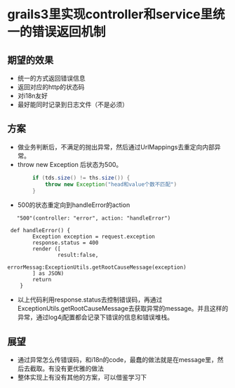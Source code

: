 # grails3里实现controller和service里统一的错误返回机制

## 期望的效果
+ 统一的方式返回错误信息
+ 返回对应的http的状态码
+ 对i18n友好
+ 最好能同时记录到日志文件（不是必须）

## 方案
+ 做业务判断后，不满足的抛出异常，然后通过UrlMappings去重定向内部异常。
+ throw new Exception 后状态为500。
```java
        if (tds.size() != ths.size()) {
            throw new Exception("head和value个数不匹配")
        }

```
+ 500的状态重定向到handleError的action
```aidl
   "500"(controller: "error", action: "handleError")
```
```asciidoc
 def handleError() {
        Exception exception = request.exception
        response.status = 400
        render ([
                result:false,
                errorMessag:ExceptionUtils.getRootCauseMessage(exception)
        ] as JSON)
        return
    }

```
+ 以上代码利用response.status去控制错误码，再通过ExceptionUtils.getRootCauseMessage去获取异常的message。并且这样的异常，通过log4j配置都会记录下错误的信息和错误堆栈。

## 展望
+ 通过异常怎么传错误码，和i18n的code，最蠢的做法就是在message里，然后去截取。有没有更优雅的做法
+ 整体实现上有没有其他的方案，可以借鉴学习下